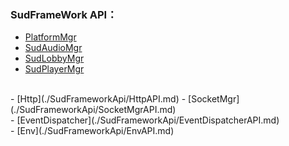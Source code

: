 ### SudFrameWork API：

- [PlatformMgr](./SudFrameworkApi/PlatformMgrAPI.md)
- [SudAudioMgr](./SudFrameworkApi/SudAudioMgrAPI.md)
- [SudLobbyMgr](./SudFrameworkApi/SudLobbyMgrAPI.md)
- [SudPlayerMgr](./SudFrameworkApi/SudPlayerMgrAPI.md)
<br>
- [Http](./SudFrameworkApi/HttpAPI.md)
- [SocketMgr](./SudFrameworkApi/SocketMgrAPI.md)
<br>
- [EventDispatcher](./SudFrameworkApi/EventDispatcherAPI.md)
<br>
- [Env](./SudFrameworkApi/EnvAPI.md)